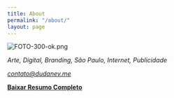 ```yaml
---
title: About
permalink: "/about/"
layout: page
---
```


![FOTO-300-ok.png](/uploads/FOTO-300-ok.png)

*Arte, Digital, Branding, São Paulo, Internet, Publicidade*

*contato@dudanev.me*

[**Baixar Resumo Completo**](http://bit.ly/2xMQZjN)

